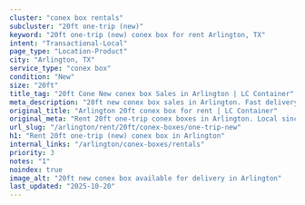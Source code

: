 ```yaml
---
cluster: "conex box rentals"
subcluster: "20ft one-trip (new)"
keyword: "20ft one-trip (new) conex box for rent Arlington, TX"
intent: "Transactional-Local"
page_type: "Location-Product"
city: "Arlington, TX"
service_type: "conex box"
condition: "New"
size: "20ft"
title_tag: "20ft Cone New conex box Sales in Arlington | LC Container"
meta_description: "20ft new conex box sales in Arlington. Fast delivery, competitive pricing. Serving conex boxes area. Call (214) 524-4168 for your free quote today."
original_title: "Arlington 20ft conex box for rent | LC Container"
original_meta: "Rent 20ft one-trip conex boxes in Arlington. Local since 2003. Flexible rental terms. Same-week delivery available. Get your free quote — call (214) 524-4168..."
url_slug: "/arlington/rent/20ft/conex-boxes/one-trip-new"
h1: "Rent 20ft one-trip (new) conex box in Arlington"
internal_links: "/arlington/conex-boxes/rentals"
priority: 3
notes: "1"
noindex: true
image_alt: "20ft new conex box available for delivery in Arlington"
last_updated: "2025-10-20"
---
```


<!-- TODO: Add unique city/inventory copy, images, and internal links here. -->

